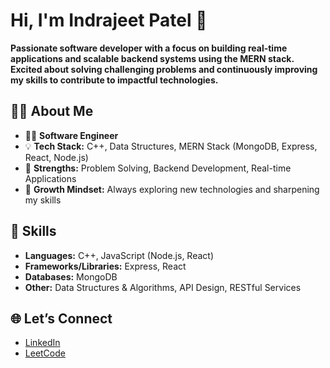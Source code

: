 

# Hi, I'm Indrajeet Patel 👋

**Passionate software developer with a focus on building real-time applications and scalable backend systems using the MERN stack. Excited about solving challenging problems and continuously improving my skills to contribute to impactful technologies.**

## 👨‍💻 About Me
- 🧑‍💻 **Software Engineer**
- 💡 **Tech Stack:** C++, Data Structures, MERN Stack (MongoDB, Express, React, Node.js)
- 🧩 **Strengths:** Problem Solving, Backend Development, Real-time Applications
- 🚀 **Growth Mindset:** Always exploring new technologies and sharpening my skills

## 🔧 Skills
- **Languages:** C++, JavaScript (Node.js, React)
- **Frameworks/Libraries:** Express, React
- **Databases:** MongoDB
- **Other:** Data Structures & Algorithms, API Design, RESTful Services

## 🌐 Let’s Connect
- [LinkedIn](https://www.linkedin.com/in/indrajeet-patel-837b77258/)
- [LeetCode](https://leetcode.com/u/indrajeet_p23/)

<!--
**indrajeetp23/indrajeetp23** is a ✨ _special_ ✨ repository because its `README.md` appears on your GitHub profile.
-->

